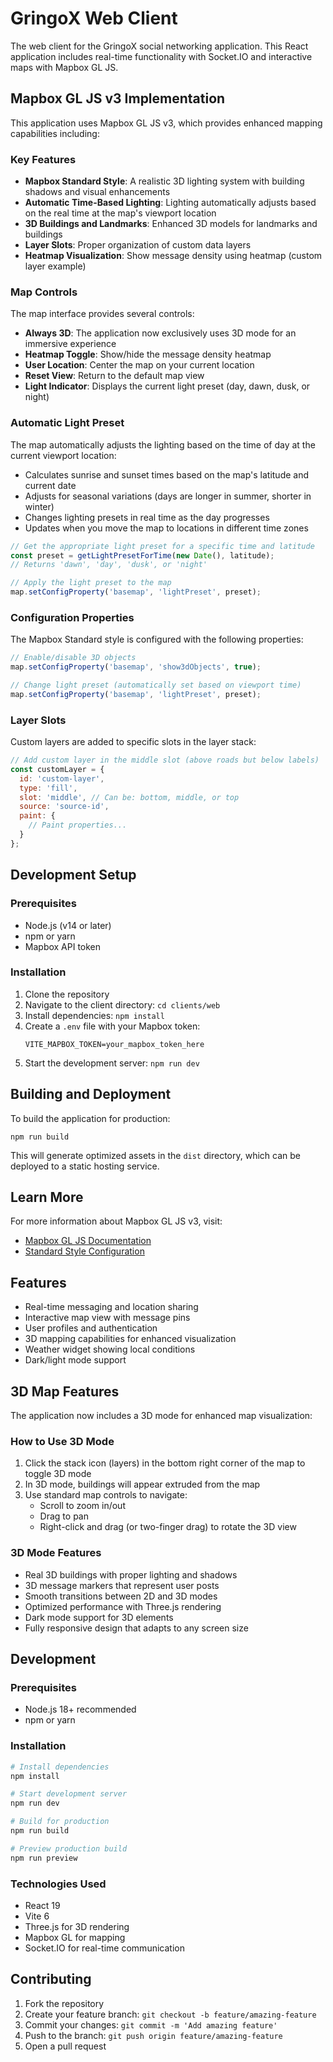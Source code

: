 # GringoX Web Client

The web client for the GringoX social networking application. This React application includes real-time functionality with Socket.IO and interactive maps with Mapbox GL JS.

## Mapbox GL JS v3 Implementation

This application uses Mapbox GL JS v3, which provides enhanced mapping capabilities including:

### Key Features

- **Mapbox Standard Style**: A realistic 3D lighting system with building shadows and visual enhancements
- **Automatic Time-Based Lighting**: Lighting automatically adjusts based on the real time at the map's viewport location
- **3D Buildings and Landmarks**: Enhanced 3D models for landmarks and buildings
- **Layer Slots**: Proper organization of custom data layers
- **Heatmap Visualization**: Show message density using heatmap (custom layer example)

### Map Controls

The map interface provides several controls:

- **Always 3D**: The application now exclusively uses 3D mode for an immersive experience
- **Heatmap Toggle**: Show/hide the message density heatmap
- **User Location**: Center the map on your current location
- **Reset View**: Return to the default map view
- **Light Indicator**: Displays the current light preset (day, dawn, dusk, or night)

### Automatic Light Preset

The map automatically adjusts the lighting based on the time of day at the current viewport location:

- Calculates sunrise and sunset times based on the map's latitude and current date
- Adjusts for seasonal variations (days are longer in summer, shorter in winter)
- Changes lighting presets in real time as the day progresses
- Updates when you move the map to locations in different time zones

```javascript
// Get the appropriate light preset for a specific time and latitude
const preset = getLightPresetForTime(new Date(), latitude);
// Returns 'dawn', 'day', 'dusk', or 'night'

// Apply the light preset to the map
map.setConfigProperty('basemap', 'lightPreset', preset);
```

### Configuration Properties

The Mapbox Standard style is configured with the following properties:

```javascript
// Enable/disable 3D objects
map.setConfigProperty('basemap', 'show3dObjects', true);

// Change light preset (automatically set based on viewport time)
map.setConfigProperty('basemap', 'lightPreset', preset);
```

### Layer Slots

Custom layers are added to specific slots in the layer stack:

```javascript
// Add custom layer in the middle slot (above roads but below labels)
const customLayer = {
  id: 'custom-layer',
  type: 'fill',
  slot: 'middle', // Can be: bottom, middle, or top
  source: 'source-id',
  paint: {
    // Paint properties...
  }
};
```

## Development Setup

### Prerequisites

- Node.js (v14 or later)
- npm or yarn
- Mapbox API token

### Installation

1. Clone the repository
2. Navigate to the client directory: `cd clients/web`
3. Install dependencies: `npm install`
4. Create a `.env` file with your Mapbox token:
   ```
   VITE_MAPBOX_TOKEN=your_mapbox_token_here
   ```
5. Start the development server: `npm run dev`

## Building and Deployment

To build the application for production:

```
npm run build
```

This will generate optimized assets in the `dist` directory, which can be deployed to a static hosting service.

## Learn More

For more information about Mapbox GL JS v3, visit:
- [Mapbox GL JS Documentation](https://docs.mapbox.com/mapbox-gl-js/guides/)
- [Standard Style Configuration](https://docs.mapbox.com/mapbox-gl-js/style-spec/expressions/)

## Features

- Real-time messaging and location sharing
- Interactive map view with message pins
- User profiles and authentication
- 3D mapping capabilities for enhanced visualization
- Weather widget showing local conditions
- Dark/light mode support

## 3D Map Features

The application now includes a 3D mode for enhanced map visualization:

### How to Use 3D Mode

1. Click the stack icon (layers) in the bottom right corner of the map to toggle 3D mode
2. In 3D mode, buildings will appear extruded from the map
3. Use standard map controls to navigate:
   - Scroll to zoom in/out
   - Drag to pan
   - Right-click and drag (or two-finger drag) to rotate the 3D view

### 3D Mode Features

- Real 3D buildings with proper lighting and shadows
- 3D message markers that represent user posts
- Smooth transitions between 2D and 3D modes
- Optimized performance with Three.js rendering
- Dark mode support for 3D elements
- Fully responsive design that adapts to any screen size

## Development

### Prerequisites

- Node.js 18+ recommended
- npm or yarn

### Installation

```bash
# Install dependencies
npm install

# Start development server
npm run dev

# Build for production
npm run build

# Preview production build
npm run preview
```

### Technologies Used

- React 19
- Vite 6
- Three.js for 3D rendering
- Mapbox GL for mapping
- Socket.IO for real-time communication

## Contributing

1. Fork the repository
2. Create your feature branch: `git checkout -b feature/amazing-feature`
3. Commit your changes: `git commit -m 'Add amazing feature'`
4. Push to the branch: `git push origin feature/amazing-feature`
5. Open a pull request
